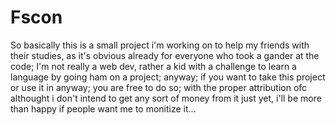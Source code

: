 # Fscon
So basically this is a small project i'm working on to help my friends with their studies, as it's obvious already for everyone who took a gander at the code; I'm not really a web dev, rather a kid with a challenge to learn a language by going ham on a project; anyway; if you want to take this project or use it in anyway; you are free to do so; with the proper attribution ofc
althought i don't intend to get any sort of money from it just yet, i'll be more than happy if people want me to monitize it...

